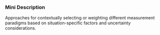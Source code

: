 ### Mini Description

Approaches for contextually selecting or weighting different measurement paradigms based on situation-specific factors and uncertainty considerations.
